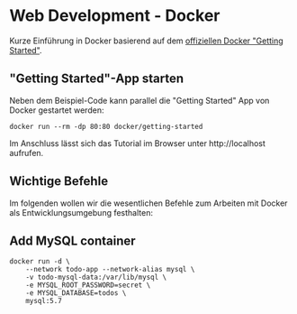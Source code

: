 # Web Development - Docker

Kurze Einführung in Docker basierend auf dem [offiziellen Docker "Getting Started"](https://github.com/docker/getting-started).

## "Getting Started"-App starten

Neben dem Beispiel-Code kann parallel die "Getting Started" App von Docker gestartet werden:

```
docker run --rm -dp 80:80 docker/getting-started
```

Im Anschluss lässt sich das Tutorial im Browser unter http://localhost aufrufen.

## Wichtige Befehle

Im folgenden wollen wir die wesentlichen Befehle zum Arbeiten mit Docker als Entwicklungsumgebung festhalten:

## Add MySQL container


```
docker run -d \
    --network todo-app --network-alias mysql \
    -v todo-mysql-data:/var/lib/mysql \
    -e MYSQL_ROOT_PASSWORD=secret \
    -e MYSQL_DATABASE=todos \
    mysql:5.7
```

